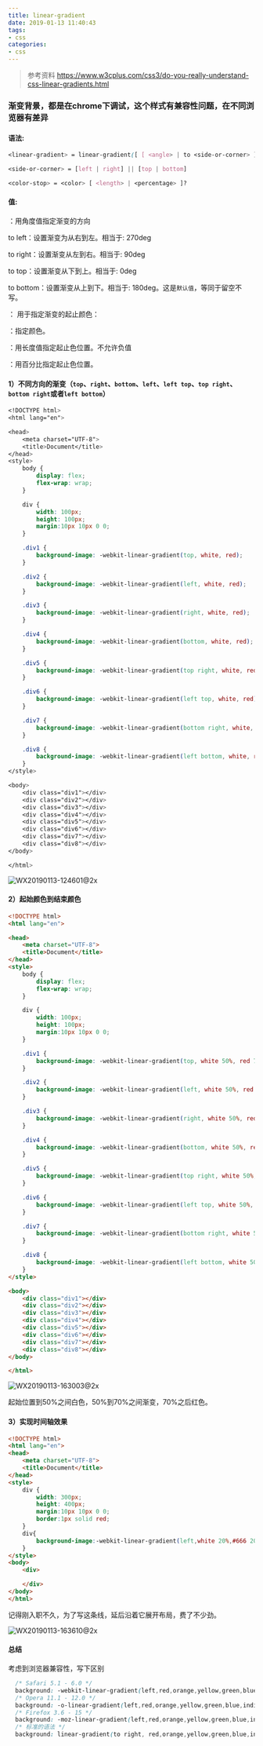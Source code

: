 ```yaml
---
title: linear-gradient
date: 2019-01-13 11:40:43
tags: 
- css
categories: 
- css
---
```


> 参考资料 https://www.w3cplus.com/css3/do-you-really-understand-css-linear-gradients.html

### 渐变背景，都是在chrome下调试，这个样式有兼容性问题，在不同浏览器有差异

#### 语法:

```css
<linear-gradient> = linear-gradient([ [ <angle> | to <side-or-corner> ] ,]? <color-stop>[, <color-stop>]+)

<side-or-corner> = [left | right] || [top | bottom]

<color-stop> = <color> [ <length> | <percentage> ]?
```

#### 值:

<angle>：用角度值指定渐变的方向

to left：设置渐变为从右到左。相当于: 270deg

to right：设置渐变从左到右。相当于: 90deg

to top：设置渐变从下到上。相当于: 0deg

to bottom：设置渐变从上到下。相当于: 180deg。这是`默认值`，等同于留空不写。

<color-stop>： 用于指定渐变的起止颜色：

<color>：指定颜色。

<length>：用长度值指定起止色位置。不允许负值

<percentage>：用百分比指定起止色位置。



#### 1）不同方向的渐变（`top`、`right`、`bottom`、`left`、`left top`、`top right`、`bottom right`或者`left bottom`）

```css
<!DOCTYPE html>
<html lang="en">

<head>
    <meta charset="UTF-8">
    <title>Document</title>
</head>
<style>
    body {
        display: flex;
        flex-wrap: wrap;
    }

    div {
        width: 100px;
        height: 100px;
        margin:10px 10px 0 0;
    }

    .div1 {
        background-image: -webkit-linear-gradient(top, white, red);
    }

    .div2 {
        background-image: -webkit-linear-gradient(left, white, red);
    }

    .div3 {
        background-image: -webkit-linear-gradient(right, white, red);
    }

    .div4 {
        background-image: -webkit-linear-gradient(bottom, white, red);
    }

    .div5 {
        background-image: -webkit-linear-gradient(top right, white, red);
    }

    .div6 {
        background-image: -webkit-linear-gradient(left top, white, red);
    }

    .div7 {
        background-image: -webkit-linear-gradient(bottom right, white, red);
    }

    .div8 {
        background-image: -webkit-linear-gradient(left bottom, white, red);
    }
</style>

<body>
    <div class="div1"></div>
    <div class="div2"></div>
    <div class="div3"></div>
    <div class="div4"></div>
    <div class="div5"></div>
    <div class="div6"></div>
    <div class="div7"></div>
    <div class="div8"></div>
</body>

</html>
```

![WX20190113-124601@2x](http://www.qinhanwen.xyz/WX20190113-124601@2x.png)



#### 2）起始颜色到结束颜色

```html
<!DOCTYPE html>
<html lang="en">

<head>
    <meta charset="UTF-8">
    <title>Document</title>
</head>
<style>
    body {
        display: flex;
        flex-wrap: wrap;
    }

    div {
        width: 100px;
        height: 100px;
        margin:10px 10px 0 0;
    }

    .div1 {
        background-image: -webkit-linear-gradient(top, white 50%, red 70%);
    }

    .div2 {
        background-image: -webkit-linear-gradient(left, white 50%, red 70%);
    }

    .div3 {
        background-image: -webkit-linear-gradient(right, white 50%, red 70%);
    }

    .div4 {
        background-image: -webkit-linear-gradient(bottom, white 50%, red 70%);
    }

    .div5 {
        background-image: -webkit-linear-gradient(top right, white 50%, red 70%);
    }

    .div6 {
        background-image: -webkit-linear-gradient(left top, white 50%, red 70%);
    }

    .div7 {
        background-image: -webkit-linear-gradient(bottom right, white 50%, red 70%);
    }

    .div8 {
        background-image: -webkit-linear-gradient(left bottom, white 50%, red 70%);
    }
</style>

<body>
    <div class="div1"></div>
    <div class="div2"></div>
    <div class="div3"></div>
    <div class="div4"></div>
    <div class="div5"></div>
    <div class="div6"></div>
    <div class="div7"></div>
    <div class="div8"></div>
</body>

</html>
```

![WX20190113-163003@2x](http://www.qinhanwen.xyz/WX20190113-163003@2x.png)

起始位置到50%之间白色，50%到70%之间渐变，70%之后红色。



#### 3）实现时间轴效果

```html
<!DOCTYPE html>
<html lang="en">
<head>
    <meta charset="UTF-8">
    <title>Document</title>
</head>
<style>
    div {
        width: 300px;
        height: 400px;
        margin:10px 10px 0 0;
        border:1px solid red;
    }
    div{
        background-image:-webkit-linear-gradient(left,white 20%,#666 20%,#666 22%,white 22%);
    }
</style>
<body>
    <div>

    </div>
</body>
</html>
```

记得刚入职不久，为了写这条线，延后沿着它展开布局，费了不少劲。

![WX20190113-163610@2x](http://www.qinhanwen.xyz/WX20190113-163610@2x.png)



#### 总结

考虑到浏览器兼容性，写下区别

```css
  /* Safari 5.1 - 6.0 */
  background: -webkit-linear-gradient(left,red,orange,yellow,green,blue,indigo,violet);
  /* Opera 11.1 - 12.0 */
  background: -o-linear-gradient(left,red,orange,yellow,green,blue,indigo,violet);
  /* Firefox 3.6 - 15 */
  background: -moz-linear-gradient(left,red,orange,yellow,green,blue,indigo,violet);
  /* 标准的语法 */
  background: linear-gradient(to right, red,orange,yellow,green,blue,indigo,violet); 
```


